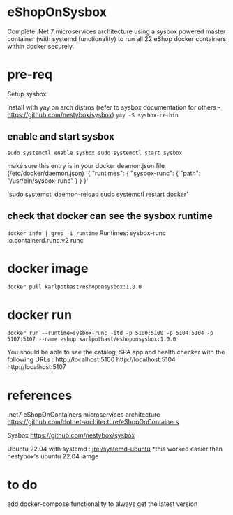 # eShopOnSysbox
Complete .Net 7 microservices architecture using a sysbox powered master container (with systemd functionality) to run all 22 eShop docker containers within docker securely. 

# pre-req
Setup sysbox

install with yay on arch distros (refer to sysbox documentation for others - https://github.com/nestybox/sysbox) 
`yay -S sysbox-ce-bin`

enable and start sysbox
-----------------------
`sudo systemctl enable sysbox
sudo systemctl start sysbox`

make sure this entry is in your docker deamon.json file (/etc/docker/daemon.json)
'{
    "runtimes": {
        "sysbox-runc": {
            "path": "/usr/bin/sysbox-runc"
        }
    }
}'

'sudo systemctl daemon-reload 
sudo systemctl restart docker'

check that docker can see the sysbox runtime
--------------------------------------------
`docker info | grep -i runtime`
Runtimes: sysbox-runc io.containerd.runc.v2 runc

# docker image
`docker pull karlpothast/eshoponsysbox:1.0.0`

# docker run
`docker run --runtime=sysbox-runc -itd -p 5100:5100 -p 5104:5104 -p 5107:5107 --name eshop karlpothast/eshoponsysbox:1.0.0`

You should be able to see the catalog, SPA app and health checker with the following URLs :
http://localhost:5100
http://localhost:5104
http://localhost:5107

# references
.net7 eShopOnContainers microservices architecture
https://github.com/dotnet-architecture/eShopOnContainers

Sysbox
https://github.com/nestybox/sysbox

Ubuntu 22.04 with systemd :
[jrei/systemd-ubuntu](https://hub.docker.com/r/jrei/systemd-ubuntu)
*this worked easier than nestybox's ubuntu 22.04 iamge

# to do
add docker-compose functionality to always get the latest version
